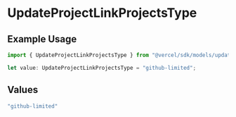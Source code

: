 # UpdateProjectLinkProjectsType

## Example Usage

```typescript
import { UpdateProjectLinkProjectsType } from "@vercel/sdk/models/updateprojectop.js";

let value: UpdateProjectLinkProjectsType = "github-limited";
```

## Values

```typescript
"github-limited"
```
